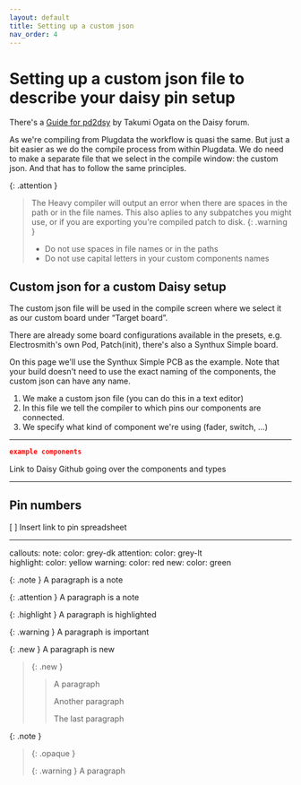 ```yaml
---
layout: default
title: Setting up a custom json
nav_order: 4
---
```

# Setting up a custom json file to describe your daisy pin setup

There's a [Guide for pd2dsy](https://forum.electro-smith.com/t/quick-guide-on-setting-up-a-custom-json-file-for-pd2dsy-oopsy/4021) by Takumi Ogata on the Daisy forum.

As we're compiling from Plugdata the workflow is quasi the same. But just a bit easier as we do the compile process from within Plugdata. We do need to make a separate file that we select in the compile window: the custom json. And that has to follow the same principles.

{: .attention }
> The Heavy compiler will output an error when there are spaces in the path or in the file names. This also aplies to any subpatches you might use, or if you are exporting you're compiled patch to disk. 
>{: .warning }
> - Do not use spaces in file names or in the paths
> - Do not use capital letters in your custom components names

## Custom json for a custom Daisy setup
The custom json file will be used in the compile screen where we select it as our custom board under “Target board”.

There are already some board configurations available in the presets, e.g. Electrosmith's own Pod, Patch(init), there's also a Synthux Simple board.

On this page we'll use the Synthux Simple PCB as the example. Note that your build doesn't need to use the exact naming of the components, the custom json can have any name.

1. We make a custom json file (you can do this in a text editor)
2. In this file we tell the compiler to which pins our components are connected.
3. We specify what kind of component we're using (fader, switch, ...)

***

```json
example components
```
Link to Daisy Github going over the components and types
***

## Pin numbers
[ ] Insert link to pin spreadsheet

***

callouts:
  note:
    color: grey-dk
  attention:
    color: grey-lt    
  highlight:
    color: yellow
  warning:
    color: red
  new:
    color: green

{: .note }
A paragraph is a note

{: .attention }
A paragraph is a note

{: .highlight }
A paragraph is highlighted

{: .warning }
A paragraph is important

{: .new }
A paragraph is new

> {: .new }
> > A paragraph
> >
> > Another paragraph
> >
> > The last paragraph

{: .note }
> {: .opaque }
> <div markdown="block">
> {: .warning }
> A paragraph
> </div>
